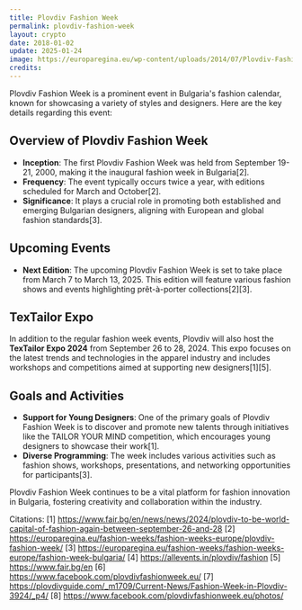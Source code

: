```yaml
---
title: Plovdiv Fashion Week
permalink: plovdiv-fashion-week
layout: crypto
date: 2018-01-02
update: 2025-01-24
image: https://europaregina.eu/wp-content/uploads/2014/07/Plovdiv-Fashion-Week.jpg
credits:
---
```


Plovdiv Fashion Week is a prominent event in Bulgaria's fashion calendar, known for showcasing a variety of styles and designers. Here are the key details regarding this event:

## Overview of Plovdiv Fashion Week
- **Inception**: The first Plovdiv Fashion Week was held from September 19-21, 2000, making it the inaugural fashion week in Bulgaria[2].
- **Frequency**: The event typically occurs twice a year, with editions scheduled for March and October[2].
- **Significance**: It plays a crucial role in promoting both established and emerging Bulgarian designers, aligning with European and global fashion standards[3].

## Upcoming Events
- **Next Edition**: The upcoming Plovdiv Fashion Week is set to take place from March 7 to March 13, 2025. This edition will feature various fashion shows and events highlighting prêt-à-porter collections[2][3].

## TexTailor Expo
In addition to the regular fashion week events, Plovdiv will also host the **TexTailor Expo 2024** from September 26 to 28, 2024. This expo focuses on the latest trends and technologies in the apparel industry and includes workshops and competitions aimed at supporting new designers[1][5].

## Goals and Activities
- **Support for Young Designers**: One of the primary goals of Plovdiv Fashion Week is to discover and promote new talents through initiatives like the TAILOR YOUR MIND competition, which encourages young designers to showcase their work[1].
- **Diverse Programming**: The week includes various activities such as fashion shows, workshops, presentations, and networking opportunities for participants[3].

Plovdiv Fashion Week continues to be a vital platform for fashion innovation in Bulgaria, fostering creativity and collaboration within the industry.

Citations:
[1] https://www.fair.bg/en/news/news/2024/plovdiv-to-be-world-capital-of-fashion-again-between-september-26-and-28
[2] https://europaregina.eu/fashion-weeks/fashion-weeks-europe/plovdiv-fashion-week/
[3] https://europaregina.eu/fashion-weeks/fashion-weeks-europe/fashion-week-bulgaria/
[4] https://allevents.in/plovdiv/fashion
[5] https://www.fair.bg/en
[6] https://www.facebook.com/plovdivfashionweek.eu/
[7] https://plovdivguide.com/_m1709/Current-News/Fashion-Week-in-Plovdiv-3924/_p4/
[8] https://www.facebook.com/plovdivfashionweek.eu/photos/
